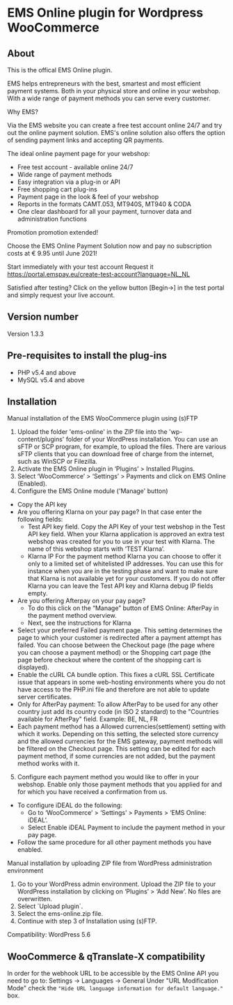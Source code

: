 # EMS Online plugin for Wordpress WooCommerce

## About
This is the offical EMS Online plugin.

EMS helps entrepreneurs with the best, smartest and most efficient payment systems. Both 
in your physical store and online in your webshop. With a wide range of payment methods 
you can serve every customer.

Why EMS?

Via the EMS website you can create a free test account online 24/7 and try out the online 
payment solution. EMS's online solution also offers the option of sending payment links and 
accepting QR payments.

The ideal online payment page for your webshop:
- Free test account - available online 24/7
- Wide range of payment methods
- Easy integration via a plug-in or API
- Free shopping cart plug-ins
- Payment page in the look & feel of your webshop
- Reports in the formats CAMT.053, MT940S, MT940 & CODA
- One clear dashboard for all your payment, turnover data and administration functions

Promotion promotion extended!

Choose the EMS Online Payment Solution now
and pay no subscription costs at € 9.95 until June 2021!

Start immediately with your test account
Request it https://portal.emspay.eu/create-test-account?language=NL_NL 

Satisfied after testing?
Click on the yellow button [Begin→]
 in the test portal and
simply request your live account.

## Version number
Version 1.3.3

## Pre-requisites to install the plug-ins 
* PHP v5.4 and above
* MySQL v5.4 and above

## Installation
Manual installation of the EMS WooCommerce plugin using (s)FTP

1. Upload the folder 'ems-online' in the ZIP file into the 'wp-content/plugins' folder of your WordPress installation.
You can use an sFTP or SCP program, for example, to upload the files. There are various sFTP clients that you can download free of charge from the internet, such as WinSCP or Filezilla.
2. Activate the EMS Online plugin in ‘Plugins’ > Installed Plugins.
3. Select ‘WooCommerce’ > ‘Settings’ > Payments and click on EMS Online (Enabled).
4. Configure the EMS Online module ('Manage' button)
- Copy the API key
- Are you offering Klarna on your pay page? In that case enter the following fields:
	- Test API key field. Copy the API Key of your test webshop in the Test API key field.
	When your Klarna application is approved an extra test webshop was created for you to use in your test with Klarna. The name of this webshop starts with ‘TEST Klarna’.
	- Klarna IP
	For the payment method Klarna you can choose to offer it only to a limited set of whitelisted IP addresses. You can use this for instance when you are in the testing phase and want to make sure that Klarna is not available yet for your customers.
	If you do not offer Klarna you can leave the Test API key and Klarna debug IP fields empty.
- Are you offering Afterpay on your pay page? 
	- To do this click on the “Manage” button of EMS Online: AfterPay in the payment method overview.
	- Next, see the instructions for Klarna
- Select your preferred Failed payment page. This setting determines the page to which your customer is redirected after a payment attempt has failed. You can choose between the Checkout page (the page where you can choose a payment method) or the Shopping cart page (the page before checkout where the content of the shopping cart is displayed).
- Enable the cURL CA bundle option.
This fixes a cURL SSL Certificate issue that appears in some web-hosting environments where you do not have access to the PHP.ini file and therefore are not able to update server certificates.
- Only for AfterPay payment: To allow AfterPay to be used for any other country just add its country code (in ISO 2 standard) to the "Countries available for AfterPay" field. Example: BE, NL, FR
- Each payment method has a Allowed currencies(settlement) setting with which it works. Depending on this setting, the selected store currency and the allowed currencies for the EMS gateway, payment methods will be filtered on the Checkout page. This setting can be edited for each payment method, if some currencies are not added, but the payment method works with it.
5. Configure each payment method you would like to offer in your webshop.
Enable only those payment methods that you applied for and for which you have received a confirmation from us.
- To configure iDEAL do the following:
	- Go to ‘WooCommerce’ > ‘Settings’ > Payments > ‘EMS Online: iDEAL’.
	- Select Enable iDEAL Payment to include the payment method in your pay page.
- Follow the same procedure for all other payment methods you have enabled.

Manual installation by uploading ZIP file from WordPress administration environment

1. Go to your WordPress admin environment. Upload the ZIP file to your WordPress installation by clicking on ‘Plugins’ > ‘Add New’. No files are overwritten.
2. Select ´Upload plugin´.
3. Select the ems-online.zip file.
4. Continue with step 3 of Installation using (s)FTP.

Compatibility: WordPress 5.6

## WooCommerce & qTranslate-X compatibility
In order for the webhook URL to be accessible by the EMS Online API you need to go to: Settings -> Languages -> General
Under "URL Modification Mode" check the `"Hide URL language information for default language."` box.
